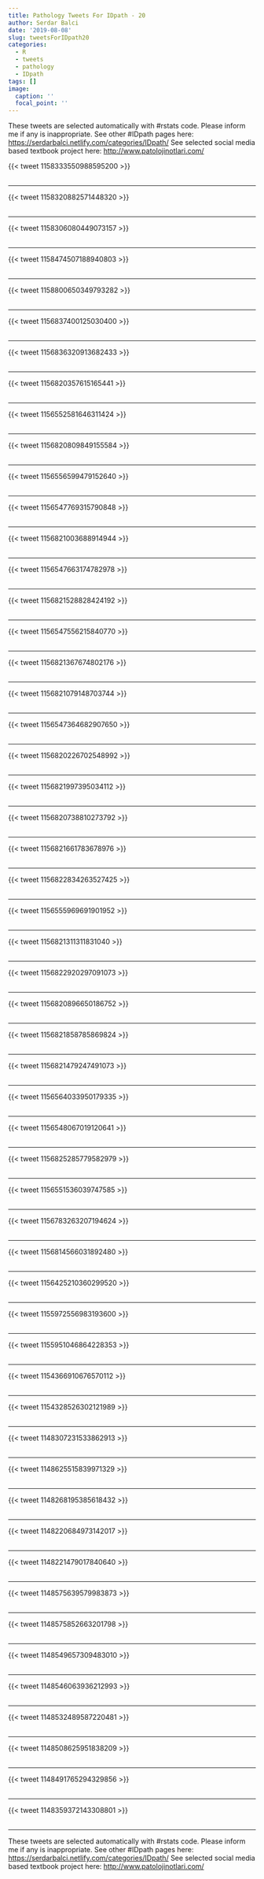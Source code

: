 ```yaml
---
title: Pathology Tweets For IDpath - 20
author: Serdar Balci
date: '2019-08-08'
slug: tweetsForIDpath20
categories:
  - R
  - tweets
  - pathology
  - IDpath
tags: []
image:
  caption: ''
  focal_point: ''
---
```



These tweets are selected automatically with #rstats code. Please inform me if any is inappropriate.
See other #IDpath pages here: https://serdarbalci.netlify.com/categories/IDpath/ 
See selected social media based textbook project here: http://www.patolojinotlari.com/

{{< tweet 1158333550988595200 >}}
<br>
<br>
<hr>
{{< tweet 1158320882571448320 >}}
<br>
<br>
<hr>
{{< tweet 1158306080449073157 >}}
<br>
<br>
<hr>
{{< tweet 1158474507188940803 >}}
<br>
<br>
<hr>
{{< tweet 1158800650349793282 >}}
<br>
<br>
<hr>
{{< tweet 1156837400125030400 >}}
<br>
<br>
<hr>
{{< tweet 1156836320913682433 >}}
<br>
<br>
<hr>
{{< tweet 1156820357615165441 >}}
<br>
<br>
<hr>
{{< tweet 1156552581646311424 >}}
<br>
<br>
<hr>
{{< tweet 1156820809849155584 >}}
<br>
<br>
<hr>
{{< tweet 1156556599479152640 >}}
<br>
<br>
<hr>
{{< tweet 1156547769315790848 >}}
<br>
<br>
<hr>
{{< tweet 1156821003688914944 >}}
<br>
<br>
<hr>
{{< tweet 1156547663174782978 >}}
<br>
<br>
<hr>
{{< tweet 1156821528828424192 >}}
<br>
<br>
<hr>
{{< tweet 1156547556215840770 >}}
<br>
<br>
<hr>
{{< tweet 1156821367674802176 >}}
<br>
<br>
<hr>
{{< tweet 1156821079148703744 >}}
<br>
<br>
<hr>
{{< tweet 1156547364682907650 >}}
<br>
<br>
<hr>
{{< tweet 1156820226702548992 >}}
<br>
<br>
<hr>
{{< tweet 1156821997395034112 >}}
<br>
<br>
<hr>
{{< tweet 1156820738810273792 >}}
<br>
<br>
<hr>
{{< tweet 1156821661783678976 >}}
<br>
<br>
<hr>
{{< tweet 1156822834263527425 >}}
<br>
<br>
<hr>
{{< tweet 1156555969691901952 >}}
<br>
<br>
<hr>
{{< tweet 1156821311311831040 >}}
<br>
<br>
<hr>
{{< tweet 1156822920297091073 >}}
<br>
<br>
<hr>
{{< tweet 1156820896650186752 >}}
<br>
<br>
<hr>
{{< tweet 1156821858785869824 >}}
<br>
<br>
<hr>
{{< tweet 1156821479247491073 >}}
<br>
<br>
<hr>
{{< tweet 1156564033950179335 >}}
<br>
<br>
<hr>
{{< tweet 1156548067019120641 >}}
<br>
<br>
<hr>
{{< tweet 1156825285779582979 >}}
<br>
<br>
<hr>
{{< tweet 1156551536039747585 >}}
<br>
<br>
<hr>
{{< tweet 1156783263207194624 >}}
<br>
<br>
<hr>
{{< tweet 1156814566031892480 >}}
<br>
<br>
<hr>
{{< tweet 1156425210360299520 >}}
<br>
<br>
<hr>
{{< tweet 1155972556983193600 >}}
<br>
<br>
<hr>
{{< tweet 1155951046864228353 >}}
<br>
<br>
<hr>
{{< tweet 1154366910676570112 >}}
<br>
<br>
<hr>
{{< tweet 1154328526302121989 >}}
<br>
<br>
<hr>
{{< tweet 1148307231533862913 >}}
<br>
<br>
<hr>
{{< tweet 1148625515839971329 >}}
<br>
<br>
<hr>
{{< tweet 1148268195385618432 >}}
<br>
<br>
<hr>
{{< tweet 1148220684973142017 >}}
<br>
<br>
<hr>
{{< tweet 1148221479017840640 >}}
<br>
<br>
<hr>
{{< tweet 1148575639579983873 >}}
<br>
<br>
<hr>
{{< tweet 1148575852663201798 >}}
<br>
<br>
<hr>
{{< tweet 1148549657309483010 >}}
<br>
<br>
<hr>
{{< tweet 1148546063936212993 >}}
<br>
<br>
<hr>
{{< tweet 1148532489587220481 >}}
<br>
<br>
<hr>
{{< tweet 1148508625951838209 >}}
<br>
<br>
<hr>
{{< tweet 1148491765294329856 >}}
<br>
<br>
<hr>
{{< tweet 1148359372143308801 >}}
<br>
<br>
<hr>


These tweets are selected automatically with #rstats code. Please inform me if any is inappropriate.
See other #IDpath pages here: https://serdarbalci.netlify.com/categories/IDpath/ 
See selected social media based textbook project here: http://www.patolojinotlari.com/
